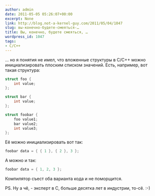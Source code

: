 ```yaml
---
author: admin
date: 2011-05-05 05:26:07+00:00
excerpt: None
link: http://blog.not-a-kernel-guy.com/2011/05/04/1047
slug: вы-конечно-будете-смеяться-…
title: Вы, конечно, будете смеяться, …
wordpress_id: 1047
tags:
- C/C++
---
```


... но я понятия не имел, что вложенные структуры в C/C++ можно инициализировать плоским списком значений. Есть, например, вот такая структура:

```cpp
struct foo {
    int value;
};

struct bar {
    int value;
};

struct foobar {
    foo value1;
    bar value2;
    int value3;
};
```

Её можно инициализировать вот так:

```cpp
foobar data = { { 1 }, { 2 }, 3 };
```

А можно и так:

```cpp
foobar data = { 1, 2, 3 };
```

Компилятор съест оба варианта кода и не поморщится.

PS. Ну а чё, - эксперт в C, больше десятка лет в индустрии, то-сё. :-)

